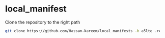 # local_manifest
Clone the repository to the right path

```bash
git clone https://github.com/Hassan-kareem/local_manifests -b a5lte .repo/local_manifests
```
